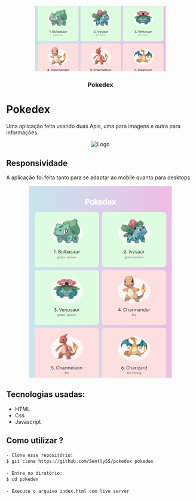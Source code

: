 <p align="center">
  <img src="img/Pokedexia.jpg" alt="Logo" width="350">
  <h3 align="center">Pokedex</h3>
</p>

# Pokedex
Uma aplicação feita usando duas Apis, uma para imagens e outra para informações.

<p align="center">
  <img src="img/pokemongif.gif" alt="Logo">
</p>

## Responsividade
A aplicação foi feita tanto para se adaptar ao mobile quanto para desktops

<p align="center">
  <img src="img/pokedex.jpg" alt="Logo">
</p>

## Tecnologias usadas:
- HTML
- Css
- Javascript

## Como utilizar ?
```
- Clone esse repositório:
$ git clone https://github.com/SentlySS/pokedex pokedex

- Entre no diretório:
$ cd pokedex

- Execute o arquivo index.html com live server
```